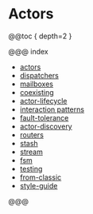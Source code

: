 # Actors

@@toc { depth=2 }

@@@ index

* [actors](actors.md)
* [dispatchers](dispatchers.md)
* [mailboxes](mailboxes.md)
* [coexisting](coexisting.md)
* [actor-lifecycle](actor-lifecycle.md)
* [interaction patterns](interaction-patterns.md)
* [fault-tolerance](fault-tolerance.md)
* [actor-discovery](actor-discovery.md)
* [routers](routers.md)
* [stash](stash.md)
* [stream](stream.md)
* [fsm](fsm.md)
* [testing](testing.md)
* [from-classic](from-classic.md)
* [style-guide](style-guide.md)

@@@
